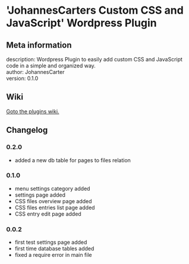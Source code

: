 # 'JohannesCarters Custom CSS and JavaScript' Wordpress Plugin

## Meta information
description: Wordpress Plugin to easily add custom CSS and JavaScript code in a simple and organized way.  
author: JohannesCarter  
version: 0.1.0  

## Wiki

 [Goto the plugins wiki.](https://github.com/johannescarter/jcscustomcssandjs/wiki)

## Changelog
### 0.2.0
* added a new db table for pages to files relation
### 0.1.0
* menu settings category added
* settings page added
* CSS files overview page added
* CSS files entries list page added
* CSS entry edit page added
### 0.0.2
* first test settings page added
* first time database tables added
* fixed a require error in main file

